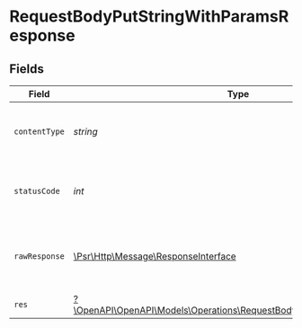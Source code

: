 # RequestBodyPutStringWithParamsResponse


## Fields

| Field                                                                                                                                 | Type                                                                                                                                  | Required                                                                                                                              | Description                                                                                                                           |
| ------------------------------------------------------------------------------------------------------------------------------------- | ------------------------------------------------------------------------------------------------------------------------------------- | ------------------------------------------------------------------------------------------------------------------------------------- | ------------------------------------------------------------------------------------------------------------------------------------- |
| `contentType`                                                                                                                         | *string*                                                                                                                              | :heavy_check_mark:                                                                                                                    | HTTP response content type for this operation                                                                                         |
| `statusCode`                                                                                                                          | *int*                                                                                                                                 | :heavy_check_mark:                                                                                                                    | HTTP response status code for this operation                                                                                          |
| `rawResponse`                                                                                                                         | [\Psr\Http\Message\ResponseInterface](https://www.php-fig.org/psr/psr-7/#33-psrhttpmessageresponseinterface)                          | :heavy_minus_sign:                                                                                                                    | Raw HTTP response; suitable for custom response parsing                                                                               |
| `res`                                                                                                                                 | [?\OpenAPI\OpenAPI\Models\Operations\RequestBodyPutStringWithParamsRes](../../models/operations/RequestBodyPutStringWithParamsRes.md) | :heavy_minus_sign:                                                                                                                    | OK                                                                                                                                    |